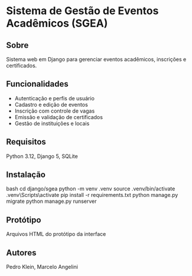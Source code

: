 # Sistema de Gestão de Eventos Acadêmicos (SGEA)

## Sobre
Sistema web em Django para gerenciar eventos acadêmicos, inscrições e certificados.

## Funcionalidades
- Autenticação e perfis de usuário
- Cadastro e edição de eventos
- Inscrição com controle de vagas
- Emissão e validação de certificados
- Gestão de instituições e locais

## Requisitos
Python 3.12, Django 5, SQLite

## Instalação
bash
cd django/sgea
python -m venv .venv
source .venv/bin/activate
.venv\Scripts\activate
pip install -r requirements.txt
python manage.py migrate
python manage.py runserver


## Protótipo
Arquivos HTML do protótipo da interface

## Autores
Pedro Klein, Marcelo Angelini
